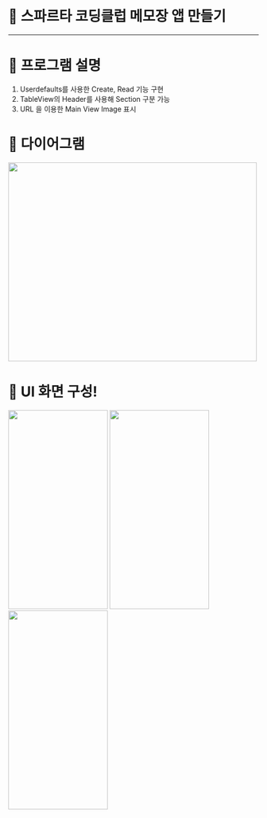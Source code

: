 # 🍎 스파르타 코딩클럽 메모장 앱 만들기
---
# 🍐 프로그램 설명
1. Userdefaults를 사용한 Create, Read 기능 구현
2. TableView의 Header를 사용해 Section 구분 가능
3. URL 을 이용한 Main View Image 표시


# 🍏 다이어그램
<img src="https://github.com/KangJiHun1028/ToDoList-2-/assets/136081642/a3cae791-6412-4353-ac79-3639785f7d38" width="500" height="400"/>


# 🍊 UI 화면 구성!

<img src="https://github.com/KangJiHun1028/ToDoList-2-/assets/136081642/2cee1365-5717-4f0b-9fee-3ca0ad33ce3d" width="200" height="400"/>
<img src="https://github.com/KangJiHun1028/ToDoList-2-/assets/136081642/f696b2b3-ea03-45a5-8340-636060f2b413" width="200" height="400"/>
<img src="https://github.com/KangJiHun1028/ToDoList-2-/assets/136081642/68dc19f2-958c-40b6-80c2-959ec140e47b" width="200" height="400"/>



